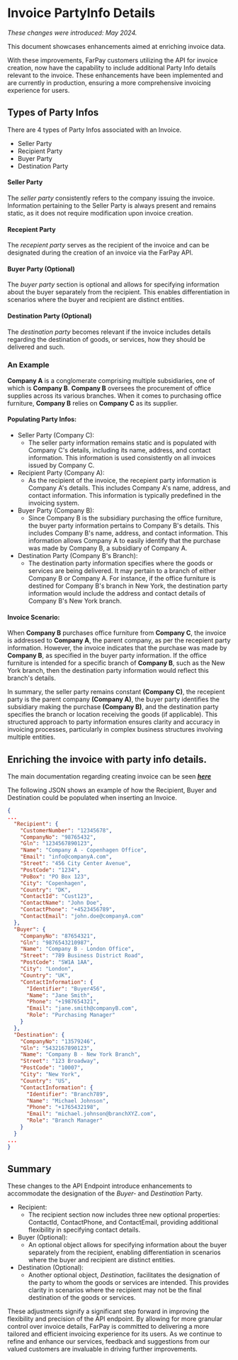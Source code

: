 # Invoice PartyInfo Details

*These changes were introduced: May 2024.*

This document showcases enhancements aimed at enriching invoice data.

With these improvements, FarPay customers utilizing the API for invoice creation, now have the capability to include additional Party Info details relevant to the invoice. These enhancements have been implemented and are currently in production, ensuring a more comprehensive invoicing experience for users.

## Types of Party Infos
There are 4 types of Party Infos associated with an Invoice.

- Seller Party
- Recipient Party
- Buyer Party
- Destination Party

#### Seller Party
The *seller party* consistently refers to the company issuing the invoice. Information pertaining to the Seller Party is always present and remains static, as it does not require modification upon invoice creation.

#### Recepient Party
The *recepient party* serves as the recipient of the invoice and can be designated during the creation of an invoice via the FarPay API.

#### Buyer Party (Optional)
The *buyer party* section is optional and allows for specifying information about the buyer separately from the recipient. This enables differentiation in scenarios where the buyer and recipient are distinct entities.

#### Destination Party (Optional)
The *destination party* becomes relevant if the invoice includes details regarding the destination of goods, or services, how they should be delivered and such.

### An Example

**Company A** is a conglomerate comprising multiple subsidiaries, one of which is **Company B**. **Company B** oversees the procurement of office supplies across its various branches. When it comes to purchasing office furniture, **Company B** relies on **Company C** as its supplier.

#### Populating Party Infos:
* Seller Party (Company C): 
    * The seller party information remains static and is populated with Company C's details, including its name, address, and contact information. This information is used consistently on all invoices issued by Company C.
* Recipient Party (Company A):
    * As the recipient of the invoice, the recepient party information is Company A's details. This includes Company A's name, address, and contact information. This information is typically predefined in the invoicing system.
* Buyer Party (Company B):
    * Since Company B is the subsidiary purchasing the office furniture, the buyer party information pertains to Company B's details. This includes Company B's name, address, and contact information. This information allows Company A to easily identify that the purchase was made by Company B, a subsidiary of Company A.
* Destination Party (Company B's Branch):
    *  The destination party information specifies where the goods or services are being delivered. It may pertain to a branch of either Company B or Company A. For instance, if the office furniture is destined for Company B's branch in New York, the destination party information would include the address and contact details of Company B's New York branch.

#### Invoice Scenario:
When **Company B** purchases office furniture from **Company C**, the invoice is addressed to **Company A**, the parent company, as per the recepient party information. However, the invoice indicates that the purchase was made by **Company B**, as specified in the buyer party information. If the office furniture is intended for a specific branch of **Company B**, such as the New York branch, then the destination party information would reflect this branch's details.

In summary, the seller party remains constant **(Company C)**, the recepient party is the parent company **(Company A)**, the buyer party identifies the subsidiary making the purchase **(Company B)**, and the destination party specifies the branch or location receiving the goods (if applicable). This structured approach to party information ensures clarity and accuracy in invoicing processes, particularly in complex business structures involving multiple entities.

## Enriching the invoice with party info details.

The main documentation regarding creating invoice can be seen [***here***](Invoice.md)

The following JSON shows an example of how the Recipient, Buyer and Destination could be populated when inserting an Invoice.

```json
{
...
  "Recipient": {
    "CustomerNumber": "12345678",
    "CompanyNo": "98765432",
    "Gln": "1234567890123",
    "Name": "Company A - Copenhagen Office",
    "Email": "info@companyA.com",
    "Street": "456 City Center Avenue",
    "PostCode": "1234",
    "PoBox": "PO Box 123",
    "City": "Copenhagen",
    "Country": "DK",
    "ContactId": "Cust123",
    "ContactName": "John Doe",
    "ContactPhone": "+4523456789",
    "ContactEmail": "john.doe@companyA.com"
  },
  "Buyer": {
    "CompanyNo": "87654321",
    "Gln": "9876543210987",
    "Name": "Company B - London Office",
    "Street": "789 Business District Road",
    "PostCode": "SW1A 1AA",
    "City": "London",
    "Country": "UK",
    "ContactInformation": {
      "Identifier": "Buyer456",
      "Name": "Jane Smith",
      "Phone": "+1987654321",
      "Email": "jane.smith@companyB.com",
      "Role": "Purchasing Manager"
    }
  },
  "Destination": {
    "CompanyNo": "13579246",
    "Gln": "5432167890123",
    "Name": "Company B - New York Branch",
    "Street": "123 Broadway",
    "PostCode": "10007",
    "City": "New York",
    "Country": "US",
    "ContactInformation": {
      "Identifier": "Branch789",
      "Name": "Michael Johnson",
      "Phone": "+1765432198",
      "Email": "michael.johnson@branchXYZ.com",
      "Role": "Branch Manager"
    }
  }
...
}
```

## Summary
These changes to the API Endpoint introduce enhancements to accommodate the designation of the *Buyer-* and *Destination* Party.

* Recipient:
    * The recipient section now includes three new optional properties: ContactId, ContactPhone, and ContactEmail, providing additional flexibility in specifying contact details.
* Buyer (Optional):
    * An optional object allows for specifying information about the buyer separately from the recipient, enabling differentiation in scenarios where the buyer and recipient are distinct entities.
* Destination (Optional):
    * Another optional object, *Destination*, facilitates the designation of the party to whom the goods or services are intended. This provides clarity in scenarios where the recipient may not be the final destination of the goods or services.

These adjustments signify a significant step forward in improving the flexibility and precision of the API endpoint. By allowing for more granular control over invoice details, FarPay is committed to delivering a more tailored and efficient invoicing experience for its users. As we continue to refine and enhance our services, feedback and suggestions from our valued customers are invaluable in driving further improvements.
